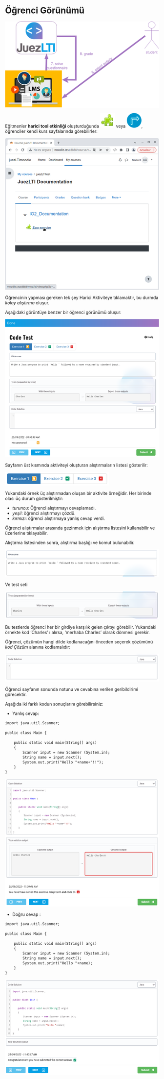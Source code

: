 # Öğrenci Görünümü

![Öğrenci Görünümü diyagramı](../docs/img/studentView/studentViewUsageDiagram.png)

Eğitmenler **harici tool etkinliği** oluşturduğunda ![](../docs/img/gettingCredentials/externalTool2.png) veya ![](../docs/img/gettingCredentials/externalTool.png), öğrenciler kendi kurs sayfalarında görebilirler:
 
![Harici Aktivite Seç](../docs/img/studentView/selectingExternalActivity.png)

Öğrencinin yapması gereken tek şey Harici Aktiviteye tıklamaktır, bu durmda _kolay alıştırma_ oluşur. 

Aşağıdaki görüntüye benzer bir öğrenci görünümü oluşur:

![Öğrenci form sayfası](../docs/img/studentView/studentViewFormPage.png)

Sayfanın üst kısmında aktiviteyi oluşturan alıştırmaların listesi gösterilir: 

![Öğrenci görünümü alıştırma listesi](../docs/img/studentView/studentViewListExercises.png)

Yukarıdaki örnek üç alıştırmadan oluşan bir aktivite örneğidir. Her birinde olası üç durum gösterilmiştir: 

- _turuncu_: Öğrenci alıştırmayı cevaplamadı.
- _yeşil_: öğrenci alıştırmayı çözdü.
- _kırmızı_: öğrenci alıştırmaya yanlış cevap verdi.

Öğrenci alıştırmalar arasında gezinmek için alıştırma listesini kullanabilir ve üzerlerine tıklayabilir. 

Alıştırma listesinden sonra, alıştırma başlığı ve komut bulunabilir.

![Öğrenci görünümü Başlık ve Komut](../docs/img/studentView/studentViewTitleStatement.png)

Ve test seti 

![Öğrenci Görünümü test seti](../docs/img/studentView/studentViewTests.png)

Bu testlerde öğrenci her bir girdiye karşılık gelen çıktıyı görebilir. Yukarıdaki örnekte kod ‘Charles’ ı alırsa, ‘merhaba Charles’ olarak dönmesi gerekir.

Öğrenci, çözümün hangi dilde kodlanacağını önceden seçerek çözümünü _kod Çözüm_ alanına kodlamalıdır:

![Öğrenci Görünümü Cevap ](../docs/img/studentView/studentViewAnswer.png)

Öğrenci sayfanın sonunda notunu ve cevabına verilen geribildirimi görecektir.

Aşağıda iki farklı kodun sonuçlarını görebilirsiniz: 

- Yanlış cevap:

```
import java.util.Scanner;

public class Main {

    public static void main(String[] args)
    {
        Scanner input = new Scanner (System.in);
        String name = input.next();
        System.out.print("Hello "+name+"!!");
    }
}
```
![Öğrenci görünümü yanlış cevap](../docs/img/studentView/studentViewWrongAnswer.png)

- Doğru cevap :

```
import java.util.Scanner;

public class Main {

    public static void main(String[] args)
    {
        Scanner input = new Scanner (System.in);
        String name = input.next();
        System.out.print("Hello "+name);
    }
}
```
![ÖğrencGörünümü doğru cevap](../docs/img/studentView/studentViewRightAnswer.png)

